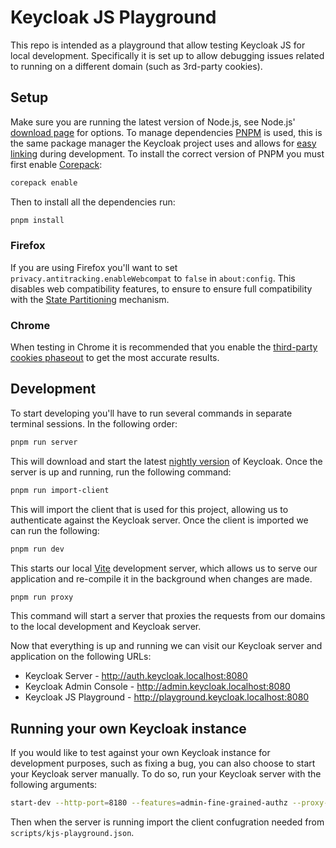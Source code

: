 # Keycloak JS Playground

This repo is intended as a playground that allow testing Keycloak JS for local development. Specifically it is set up to allow debugging issues related to running on a different domain (such as 3rd-party cookies).

## Setup

Make sure you are running the latest version of Node.js, see Node.js' [download page](https://nodejs.org/en/download/package-manager) for options. To manage dependencies [PNPM](https://pnpm.io/) is used, this is the same package manager the Keycloak project uses and allows for [easy linking](https://pnpm.io/cli/link) during development. To install the correct version of PNPM you must first enable [Corepack](https://nodejs.org/api/corepack.html):

```sh
corepack enable
```

Then to install all the dependencies run:

```sh
pnpm install
```

### Firefox

If you are using Firefox you'll want to set `privacy.antitracking.enableWebcompat` to `false` in `about:config`. This disables web compatibility features, to ensure to ensure full compatibility with the [State Partitioning](https://developer.mozilla.org/en-US/docs/Web/Privacy/State_Partitioning) mechanism.

### Chrome

When testing in Chrome it is recommended that you enable the [third-party cookies phaseout](https://developers.google.com/privacy-sandbox/blog/cookie-countdown-2023oct#test) to get the most accurate results. 

## Development

To start developing you'll have to run several commands in separate terminal sessions. In the following order:

```sh
pnpm run server
```

This will download and start the latest [nightly version](https://github.com/keycloak/keycloak/releases/tag/nightly) of Keycloak. Once the server is up and running, run the following command:

```sh
pnpm run import-client
```

This will import the client that is used for this project, allowing us to authenticate against the Keycloak server. Once the client is imported we can run the following:

```sh
pnpm run dev
```

This starts our local [Vite](https://vitejs.dev/) development server, which allows us to serve our application and re-compile it in the background when changes are made.

```sh
pnpm run proxy
```

This command will start a server that proxies the requests from our domains to the local development and Keycloak server.

Now that everything is up and running we can visit our Keycloak server and application on the following URLs:

- Keycloak Server - http://auth.keycloak.localhost:8080
- Keycloak Admin Console - http://admin.keycloak.localhost:8080
- Keycloak JS Playground - http://playground.keycloak.localhost:8080

## Running your own Keycloak instance

If you would like to test against your own Keycloak instance for development purposes, such as fixing a bug, you can also choose to start your Keycloak server manually. To do so, run your Keycloak server with the following arguments:

```sh
start-dev --http-port=8180 --features=admin-fine-grained-authz --proxy-headers=forwarded --hostname=http://auth.keycloak.localhost:8080 --hostname-admin=http://admin.keycloak.localhost:8080
```

Then when the server is running import the client confugration needed from `scripts/kjs-playground.json`.
